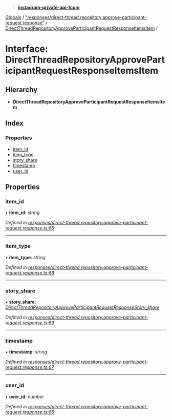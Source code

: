 > **[instagram-private-api-tcom](../README.md)**

[Globals](../README.md) / ["responses/direct-thread.repository.approve-participant-request.response"](../modules/_responses_direct_thread_repository_approve_participant_request_response_.md) / [DirectThreadRepositoryApproveParticipantRequestResponseItemsItem](_responses_direct_thread_repository_approve_participant_request_response_.directthreadrepositoryapproveparticipantrequestresponseitemsitem.md) /

# Interface: DirectThreadRepositoryApproveParticipantRequestResponseItemsItem

## Hierarchy

* **DirectThreadRepositoryApproveParticipantRequestResponseItemsItem**

## Index

### Properties

* [item_id](_responses_direct_thread_repository_approve_participant_request_response_.directthreadrepositoryapproveparticipantrequestresponseitemsitem.md#item_id)
* [item_type](_responses_direct_thread_repository_approve_participant_request_response_.directthreadrepositoryapproveparticipantrequestresponseitemsitem.md#item_type)
* [story_share](_responses_direct_thread_repository_approve_participant_request_response_.directthreadrepositoryapproveparticipantrequestresponseitemsitem.md#story_share)
* [timestamp](_responses_direct_thread_repository_approve_participant_request_response_.directthreadrepositoryapproveparticipantrequestresponseitemsitem.md#timestamp)
* [user_id](_responses_direct_thread_repository_approve_participant_request_response_.directthreadrepositoryapproveparticipantrequestresponseitemsitem.md#user_id)

## Properties

###  item_id

• **item_id**: *string*

*Defined in [responses/direct-thread.repository.approve-participant-request.response.ts:65](https://github.com/cuonglnhust/instagram-private-api-tcom/blob/3e16058/src/responses/direct-thread.repository.approve-participant-request.response.ts#L65)*

___

###  item_type

• **item_type**: *string*

*Defined in [responses/direct-thread.repository.approve-participant-request.response.ts:68](https://github.com/cuonglnhust/instagram-private-api-tcom/blob/3e16058/src/responses/direct-thread.repository.approve-participant-request.response.ts#L68)*

___

###  story_share

• **story_share**: *[DirectThreadRepositoryApproveParticipantRequestResponseStory_share](_responses_direct_thread_repository_approve_participant_request_response_.directthreadrepositoryapproveparticipantrequestresponsestory_share.md)*

*Defined in [responses/direct-thread.repository.approve-participant-request.response.ts:69](https://github.com/cuonglnhust/instagram-private-api-tcom/blob/3e16058/src/responses/direct-thread.repository.approve-participant-request.response.ts#L69)*

___

###  timestamp

• **timestamp**: *string*

*Defined in [responses/direct-thread.repository.approve-participant-request.response.ts:67](https://github.com/cuonglnhust/instagram-private-api-tcom/blob/3e16058/src/responses/direct-thread.repository.approve-participant-request.response.ts#L67)*

___

###  user_id

• **user_id**: *number*

*Defined in [responses/direct-thread.repository.approve-participant-request.response.ts:66](https://github.com/cuonglnhust/instagram-private-api-tcom/blob/3e16058/src/responses/direct-thread.repository.approve-participant-request.response.ts#L66)*